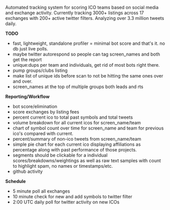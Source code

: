 Automated tracking system for scoring ICO teams based on social media and exchange activity.
Currently tracking 3000+ listings across 17 exchanges with 200+ active twitter filters. Analyzing over 3.3 million tweets daily.

**TODO**
* fast, lightweight, standalone profiler = minimal bot score and that's it. no db just live polls.
* maybe twitter autorespond so people can tag screen_names and both get the report
* unique:dups per team and individuals, get rid of most bots right there.
* pump groups/clubs listing 
* make list of unique ids before scan to not be hitting the same ones over and over.
* screen_names at the top of multiple groups both leads and rts

**Reporting/Workflow**

* bot score/elimination
* score exchanges by listing fees
* percent current ico to total past symbols and total tweets
* volume breakdown for all current icos for screen_name/team 
* chart of symbol count over time for screen_name and team for previous ico's compared with current.
* percent/summary of non-ico tweets from screen_name/team
* simple pie chart for each current ico displaying affiliations as percentage along with past performance of those projects.
* segments should be clickable for a individual scores/breakdowns/weightings as well as raw text samples with count to highlight spam, no names or timestamps/etc.
* github activity


**Schedule**

* 5 minute poll all exchanges
* 10 minute check for new and add symbols to twitter filter
* 2:00 UTC daily poll for twitter activity on new ICOs
